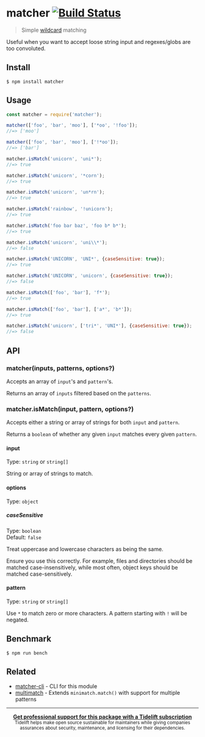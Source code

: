 # matcher [![Build Status](https://travis-ci.org/sindresorhus/matcher.svg?branch=master)](https://travis-ci.org/sindresorhus/matcher)

> Simple [wildcard](https://en.wikipedia.org/wiki/Wildcard_character) matching

Useful when you want to accept loose string input and regexes/globs are too convoluted.


## Install

```
$ npm install matcher
```


## Usage

```js
const matcher = require('matcher');

matcher(['foo', 'bar', 'moo'], ['*oo', '!foo']);
//=> ['moo']

matcher(['foo', 'bar', 'moo'], ['!*oo']);
//=> ['bar']

matcher.isMatch('unicorn', 'uni*');
//=> true

matcher.isMatch('unicorn', '*corn');
//=> true

matcher.isMatch('unicorn', 'un*rn');
//=> true

matcher.isMatch('rainbow', '!unicorn');
//=> true

matcher.isMatch('foo bar baz', 'foo b* b*');
//=> true

matcher.isMatch('unicorn', 'uni\\*');
//=> false

matcher.isMatch('UNICORN', 'UNI*', {caseSensitive: true});
//=> true

matcher.isMatch('UNICORN', 'unicorn', {caseSensitive: true});
//=> false

matcher.isMatch(['foo', 'bar'], 'f*');
//=> true

matcher.isMatch(['foo', 'bar'], ['a*', 'b*']);
//=> true

matcher.isMatch('unicorn', ['tri*', 'UNI*'], {caseSensitive: true});
//=> false
```


## API

### matcher(inputs, patterns, options?)

Accepts an array of `input`'s and `pattern`'s.

Returns an array of `inputs` filtered based on the `patterns`.

### matcher.isMatch(input, pattern, options?)

Accepts either a string or array of strings for both `input` and `pattern`.

Returns a `boolean` of whether any given `input` matches every given `pattern`.

#### input

Type: `string` or `string[]`

String or array of strings to match.

#### options

Type: `object`

##### caseSensitive

Type: `boolean`<br>
Default: `false`

Treat uppercase and lowercase characters as being the same.

Ensure you use this correctly. For example, files and directories should be matched case-insensitively, while most often, object keys should be matched case-sensitively.

#### pattern

Type: `string` or `string[]`

Use `*` to match zero or more characters. A pattern starting with `!` will be negated.


## Benchmark

```
$ npm run bench
```


## Related

- [matcher-cli](https://github.com/sindresorhus/matcher-cli) - CLI for this module
- [multimatch](https://github.com/sindresorhus/multimatch) - Extends `minimatch.match()` with support for multiple patterns


---

<div align="center">
	<b>
		<a href="https://tidelift.com/subscription/pkg/npm-matcher?utm_source=npm-matcher&utm_medium=referral&utm_campaign=readme">Get professional support for this package with a Tidelift subscription</a>
	</b>
	<br>
	<sub>
		Tidelift helps make open source sustainable for maintainers while giving companies<br>assurances about security, maintenance, and licensing for their dependencies.
	</sub>
</div>

